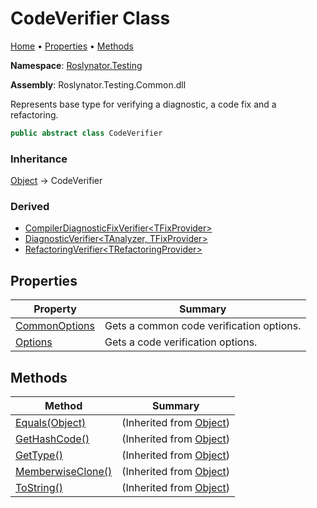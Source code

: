 # CodeVerifier Class

[Home](../../../README.md) &#x2022; [Properties](#properties) &#x2022; [Methods](#methods)

**Namespace**: [Roslynator.Testing](../README.md)

**Assembly**: Roslynator\.Testing\.Common\.dll

  
Represents base type for verifying a diagnostic, a code fix and a refactoring\.

```csharp
public abstract class CodeVerifier
```

### Inheritance

[Object](https://docs.microsoft.com/en-us/dotnet/api/system.object) &#x2192; CodeVerifier

### Derived

* [CompilerDiagnosticFixVerifier\<TFixProvider\>](../CompilerDiagnosticFixVerifier-1/README.md)
* [DiagnosticVerifier\<TAnalyzer, TFixProvider\>](../DiagnosticVerifier-2/README.md)
* [RefactoringVerifier\<TRefactoringProvider\>](../RefactoringVerifier-1/README.md)

## Properties

| Property | Summary |
| -------- | ------- |
| [CommonOptions](CommonOptions/README.md) | Gets a common code verification options\. |
| [Options](Options/README.md) | Gets a code verification options\. |

## Methods

| Method | Summary |
| ------ | ------- |
| [Equals(Object)](https://docs.microsoft.com/en-us/dotnet/api/system.object.equals) |  \(Inherited from [Object](https://docs.microsoft.com/en-us/dotnet/api/system.object)\) |
| [GetHashCode()](https://docs.microsoft.com/en-us/dotnet/api/system.object.gethashcode) |  \(Inherited from [Object](https://docs.microsoft.com/en-us/dotnet/api/system.object)\) |
| [GetType()](https://docs.microsoft.com/en-us/dotnet/api/system.object.gettype) |  \(Inherited from [Object](https://docs.microsoft.com/en-us/dotnet/api/system.object)\) |
| [MemberwiseClone()](https://docs.microsoft.com/en-us/dotnet/api/system.object.memberwiseclone) |  \(Inherited from [Object](https://docs.microsoft.com/en-us/dotnet/api/system.object)\) |
| [ToString()](https://docs.microsoft.com/en-us/dotnet/api/system.object.tostring) |  \(Inherited from [Object](https://docs.microsoft.com/en-us/dotnet/api/system.object)\) |

